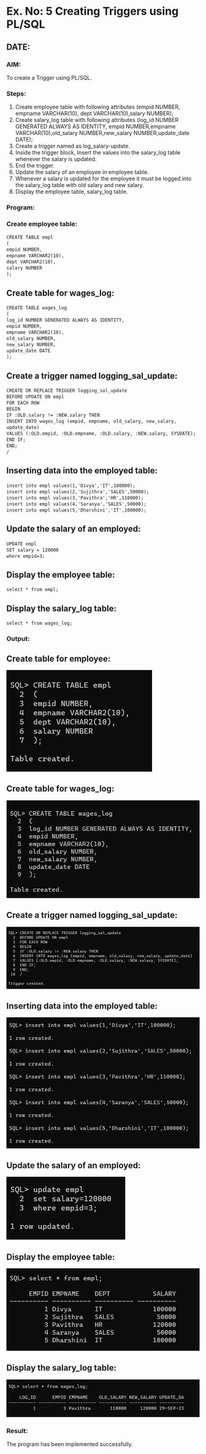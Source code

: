 # Ex. No: 5 Creating Triggers using PL/SQL
## DATE:
### AIM: 
To create a Trigger using PL/SQL.

### Steps:
1. Create employee table with following attributes (empid NUMBER, empname VARCHAR(10), dept VARCHAR(10),salary NUMBER);
2. Create salary_log table with following attributes (log_id NUMBER GENERATED ALWAYS AS IDENTITY, empid NUMBER,empname VARCHAR(10),old_salary NUMBER,new_salary NUMBER,update_date DATE);
3. Create a trigger named as log_salary-update.
4. Inside the trigger block, Insert the values into the salary_log table whenever the salary is updated.
5. End the trigger.
6. Update the salary of an employee in employee table.
7. Whenever a salary is updated for the employee it must be logged into the salary_log table with old salary and new salary.
8. Display the employee table, salary_log table.

### Program:
### Create employee table:
```
CREATE TABLE empl
(
empid NUMBER,
empname VARCHAR2(10),
dept VARCHAR2(10),
salary NUMBER
);
```
## Create table for wages_log:
```
CREATE TABLE wages_log
(
log_id NUMBER GENERATED ALWAYS AS IDENTITY,
empid NUMBER,
empname VARCHAR2(10),
old_salary NUMBER,
new_salary NUMBER,
update_date DATE
);
```
## Create a trigger named logging_sal_update:
```
CREATE OR REPLACE TRIGGER logging_sal_update
BEFORE UPDATE ON empl
FOR EACH ROW
BEGIN
IF :OLD.salary != :NEW.salary THEN
INSERT INTO wages_log (empid, empname, old_salary, new_salary, update_date)
VALUES (:OLD.empid, :OLD.empname, :OLD.salary, :NEW.salary, SYSDATE);
END IF;
END;
/
```
## Inserting data into the employed table:
```
insert into empl values(1,'Divya','IT',100000);
insert into empl values(2,'Sujithra','SALES',50000);
insert into empl values(3,'Pavithra','HR',110000);
insert into empl values(4,'Saranya','SALES',50000);
insert into empl values(5,'Dharshini','IT',100000);
```
## Update the salary of an employed:
```
UPDATE empl
SET salary = 120000
where empid=3;
```
## Display the employee table:
```
select * from empl;
```
## Display the salary_log table:
```
select * from wages_log;
```


### Output:
## Create table for employee:
![Output](exp6-1.png)
## Create table for wages_log:
![Output](exp6-2.png)
## Create a trigger named logging_sal_update:
![Output](exp6-3.png)
## Inserting data into the employed table:
![Output](exp6-4.png)
## Update the salary of an employed:
![Output](exp6-5.png)
## Display the employee table:
![Output](exp6-6.png)
## Display the salary_log table:
![Output](exp6-7.png)


### Result:
The program has been implemented successfully.
